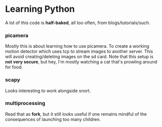 Learning Python
===============

A lot of this code is __half-baked__, all too often, from blogs/tutorials/such.

### picamera

Mostly this is about learning how to use picamera. To create a working
motion detector which uses tcp to stream images to another server.
This will avoid creating/deleting images on the sd card.
Note that this setup is **not very secure**, but hey, I'm mostly watching 
a cat that's prowling around for food.

### scapy

Looks interesting to work alongside snort.

### multiprocessing

Read that as **fork**, but it still looks useful if one remains
mindful of the consequences of launching too many children.

